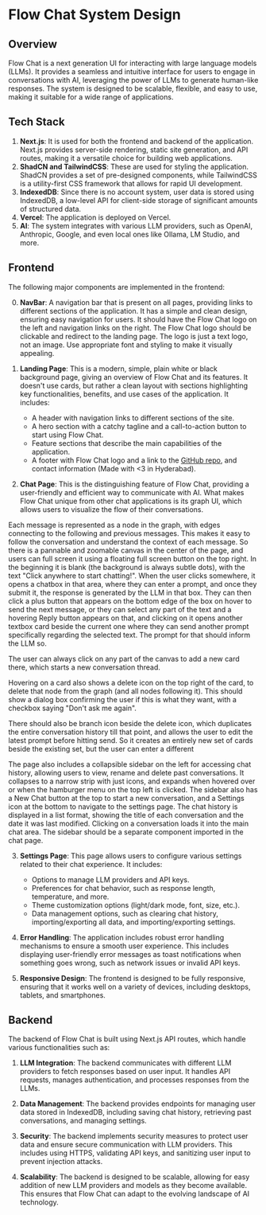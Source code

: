 # Flow Chat System Design

## Overview
Flow Chat is a next generation UI for interacting with large language models (LLMs). It provides a seamless and intuitive interface for users to engage in conversations with AI, leveraging the power of LLMs to generate human-like responses. The system is designed to be scalable, flexible, and easy to use, making it suitable for a wide range of applications.

## Tech Stack
1. **Next.js**: It is used for both the frontend and backend of the application. Next.js provides server-side rendering, static site generation, and API routes, making it a versatile choice for building web applications.
2. **ShadCN and TailwindCSS**: These are used for styling the application. ShadCN provides a set of pre-designed components, while TailwindCSS is a utility-first CSS framework that allows for rapid UI development.
3. **IndexedDB**: Since there is no account system, user data is stored using IndexedDB, a low-level API for client-side storage of significant amounts of structured data.
4. **Vercel**: The application is deployed on Vercel.
5. **AI**: The system integrates with various LLM providers, such as OpenAI, Anthropic, Google, and even local ones like Ollama, LM Studio, and more.

## Frontend
The following major components are implemented in the frontend:

0. **NavBar**: A navigation bar that is present on all pages, providing links to different sections of the application. It has a simple and clean design, ensuring easy navigation for users. It should have the Flow Chat logo on the left and navigation links on the right. The Flow Chat logo should be clickable and redirect to the landing page. The logo is just a text logo, not an image. Use appropriate font and styling to make it visually appealing.

1. **Landing Page**: This is a modern, simple, plain white or black background page, giving an overview of Flow Chat and its features. It doesn't use cards, but rather a clean layout with sections highlighting key functionalities, benefits, and use cases of the application. It includes:
   - A header with navigation links to different sections of the site.
   - A hero section with a catchy tagline and a call-to-action button to start using Flow Chat.
   - Feature sections that describe the main capabilities of the application.
   - A footer with Flow Chat logo and a link to the [GitHub repo](https://www.github.com/Arihant25/flowchat), and contact information (Made with <3 in Hyderabad).

2. **Chat Page**: This is the distinguishing feature of Flow Chat, providing a user-friendly and efficient way to communicate with AI. What makes Flow Chat unique from other chat applications is its graph UI, which allows users to visualize the flow of their conversations.

Each message is represented as a node in the graph, with edges connecting to the following and previous messages. This makes it easy to follow the conversation and understand the context of each message. So there is a pannable and zoomable canvas in the center of the page, and users can full screen it using a floating full screen button on the top right. In the beginning it is blank (the background is always subtle dots), with the text "Click anywhere to start chatting!". When the user clicks somewhere, it opens a chatbox in that area, where they can enter a prompt, and once they submit it, the response is generated by the LLM in that box. They can then click a plus button that appears on the bottom edge of the box on hover to send the next message, or they can select any part of the text and a hovering Reply button appears on that, and clicking on it opens another textbox card beside the current one where they can send another prompt specifically regarding the selected text. The prompt for that should inform the LLM so.

The user can always click on any part of the canvas to add a new card there, which starts a new conversation thread.

Hovering on a card also shows a delete icon on the top right of the card, to delete that node from the graph (and all nodes following it). This should show a dialog box confirming the user if this is what they want, with a checkbox saying "Don't ask me again".

There should also be branch icon beside the delete icon, which duplicates the entire conversation history till that point, and allows the user to edit the latest prompt before hitting send. So it creates an entirely new set of cards beside the existing set, but the user can enter a different

The page also includes a collapsible sidebar on the left for accessing chat history, allowing users to view, rename and delete past conversations. It collapses to a narrow strip with just icons, and expands when hovered over or when the hamburger menu on the top left is clicked. The sidebar also has a New Chat button at the top to start a new conversation, and a Settings icon at the bottom to navigate to the settings page. The chat history is displayed in a list format, showing the title of each conversation and the date it was last modified. Clicking on a conversation loads it into the main chat area. The sidebar should be a separate component imported in the chat page.

3. **Settings Page**: This page allows users to configure various settings related to their chat experience. It includes:
   - Options to manage LLM providers and API keys.
   - Preferences for chat behavior, such as response length, temperature, and more.
   - Theme customization options (light/dark mode, font, size, etc.).
   - Data management options, such as clearing chat history, importing/exporting all data, and importing/exporting settings.

4. **Error Handling**: The application includes robust error handling mechanisms to ensure a smooth user experience. This includes displaying user-friendly error messages as toast notifications when something goes wrong, such as network issues or invalid API keys.

5. **Responsive Design**: The frontend is designed to be fully responsive, ensuring that it works well on a variety of devices, including desktops, tablets, and smartphones.

## Backend
The backend of Flow Chat is built using Next.js API routes, which handle various functionalities such as:

1. **LLM Integration**: The backend communicates with different LLM providers to fetch responses based on user input. It handles API requests, manages authentication, and processes responses from the LLMs.

2. **Data Management**: The backend provides endpoints for managing user data stored in IndexedDB, including saving chat history, retrieving past conversations, and managing settings.

3. **Security**: The backend implements security measures to protect user data and ensure secure communication with LLM providers. This includes using HTTPS, validating API keys, and sanitizing user input to prevent injection attacks.

4. **Scalability**: The backend is designed to be scalable, allowing for easy addition of new LLM providers and models as they become available. This ensures that Flow Chat can adapt to the evolving landscape of AI technology.
